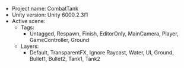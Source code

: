 <!-- UNITY CODE ASSIST INSTRUCTIONS START -->
- Project name: CombatTank
- Unity version: Unity 6000.2.3f1
- Active scene:
  - Tags:
    - Untagged, Respawn, Finish, EditorOnly, MainCamera, Player, GameController, Ground
  - Layers:
    - Default, TransparentFX, Ignore Raycast, Water, UI, Ground, Bullet1, Bullet2, Tank1, Tank2
<!-- UNITY CODE ASSIST INSTRUCTIONS END -->